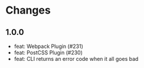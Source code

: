 # Changes

## 1.0.0

- feat: Webpack Plugin (#231)
- feat: PostCSS Plugin (#230)
- feat: CLI returns an error code when it all goes bad

